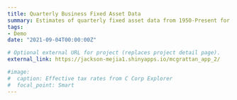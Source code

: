 ```yaml
---
title: Quarterly Business Fixed Asset Data
summary: Estimates of quarterly fixed asset data from 1950-Present for NIPA Tables 4.3, 4.6, and 4.7 Lines 37-44.
tags:
- Demo
date: "2021-09-04T00:00:00Z"

# Optional external URL for project (replaces project detail page).
external_link: https://jackson-mejia1.shinyapps.io/mcgrattan_app_2/

#image:
#  caption: Effective tax rates from C Corp Explorer
#  focal_point: Smart
---
```

